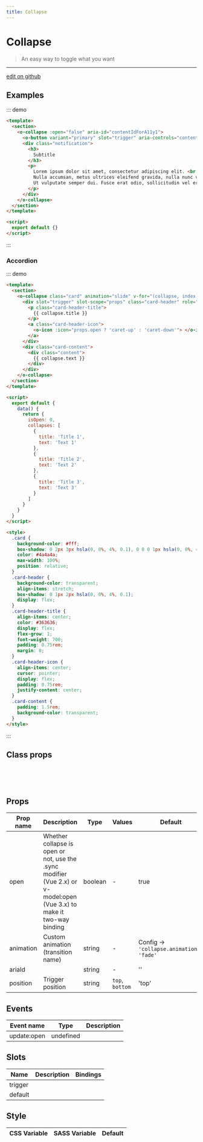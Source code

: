 ```yaml
---
title: Collapse
---
```


# Collapse

> An easy way to toggle what you want

---

<a href="https://github.com/oruga-ui/oruga/edit/develop/packages/docs/../oruga/src/components/collapse/examples/Collapse.md" class="docgen-edit-link">edit on github</a>

## Examples

::: demo

```html
<template>
  <section>
    <o-collapse :open="false" aria-id="contentIdForA11y1">
      <o-button variant="primary" slot="trigger" aria-controls="contentIdForA11y1">Click me!</o-button>
      <div class="notification">
        <h3>
          Subtitle
        </h3>
        <p>
          Lorem ipsum dolor sit amet, consectetur adipiscing elit. <br />
          Nulla accumsan, metus ultrices eleifend gravida, nulla nunc varius lectus, nec rutrum justo nibh eu lectus. <br />
          Ut vulputate semper dui. Fusce erat odio, sollicitudin vel erat vel, interdum mattis neque.
        </p>
      </div>
    </o-collapse>
  </section>
</template>

<script>
  export default {}
</script>
```

:::

### Accordion

::: demo

```html
<template>
  <section>
    <o-collapse class="card" animation="slide" v-for="(collapse, index) of collapses" :key="index" :open="isOpen == index" @open="isOpen = index">
      <div slot="trigger" slot-scope="props" class="card-header" role="button">
        <p class="card-header-title">
          {{ collapse.title }}
        </p>
        <a class="card-header-icon">
          <o-icon :icon="props.open ? 'caret-up' : 'caret-down'"> </o-icon>
        </a>
      </div>
      <div class="card-content">
        <div class="content">
          {{ collapse.text }}
        </div>
      </div>
    </o-collapse>
  </section>
</template>

<script>
  export default {
    data() {
      return {
        isOpen: 0,
        collapses: [
          {
            title: 'Title 1',
            text: 'Text 1'
          },
          {
            title: 'Title 2',
            text: 'Text 2'
          },
          {
            title: 'Title 3',
            text: 'Text 3'
          }
        ]
      }
    }
  }
</script>

<style>
  .card {
    background-color: #fff;
    box-shadow: 0 2px 3px hsla(0, 0%, 4%, 0.1), 0 0 0 1px hsla(0, 0%, 4%, 0.1);
    color: #4a4a4a;
    max-width: 100%;
    position: relative;
  }
  .card-header {
    background-color: transparent;
    align-items: stretch;
    box-shadow: 0 1px 2px hsla(0, 0%, 4%, 0.1);
    display: flex;
  }
  .card-header-title {
    align-items: center;
    color: #363636;
    display: flex;
    flex-grow: 1;
    font-weight: 700;
    padding: 0.75rem;
    margin: 0;
  }
  .card-header-icon {
    align-items: center;
    cursor: pointer;
    display: flex;
    padding: 0.75rem;
    justify-content: center;
  }
  .card-content {
    padding: 1.5rem;
    background-color: transparent;
  }
</style>
```

:::

## Class props

<br />
<template>
  <div>
    <doc-wrapper>
      <template v-slot:default="s">
        <o-collapse
          animation="slide"
          v-bind="s"
          :open="true"
          style="border: 1px solid #dfe2e5"
        >
          <div
            slot="trigger"
            slot-scope="props"
            class="card-header"
            role="button"
          >
            <p class="card-header-title">
              Collapse Title
            </p>
            <a class="card-header-icon">
              <o-icon :icon="props.open ? 'caret-up' : 'caret-down'"> </o-icon>
            </a>
          </div>
          <div class="card-content">
            <div class="content">
              Collapse Content
            </div>
          </div>
        </o-collapse>
      </template>
    </doc-wrapper>
    <inspector :inspectData="inspectData"></inspector>
  </div>
</template>

<script>
export default {
  data() {
    return {
      inspectData: [
        {
            class: "rootClass",
            description: ""
        },
        {
            class: "triggerClass",
            description: ""
        },
        {
            class: "contentClass",
            description: ""
        }
      ],
    };
  },
};
</script>

<br />
<br />

## Props

| Prop name | Description                                                                                                            | Type    | Values          | Default                                              |
| --------- | ---------------------------------------------------------------------------------------------------------------------- | ------- | --------------- | ---------------------------------------------------- |
| open      | Whether collapse is open or not, use the .sync modifier (Vue 2.x) or v-model:open (Vue 3.x) to make it two-way binding | boolean | -               | true                                                 |
| animation | Custom animation (transition name)                                                                                     | string  | -               | Config -> <code> 'collapse.animation': 'fade'</code> |
| ariaId    |                                                                                                                        | string  | -               | ''                                                   |
| position  | Trigger position                                                                                                       | string  | `top`, `bottom` | 'top'                                                |

## Events

| Event name  | Type      | Description |
| ----------- | --------- | ----------- |
| update:open | undefined |

## Slots

| Name    | Description | Bindings |
| ------- | ----------- | -------- |
| trigger |             |          |
| default |             |          |

## Style

| CSS Variable | SASS Variable | Default |
| ------------ | ------------- | ------- |

